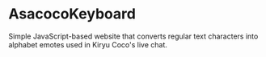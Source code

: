 # AsacocoKeyboard
Simple JavaScript-based website that converts regular text characters into alphabet emotes used in Kiryu Coco's live chat.
